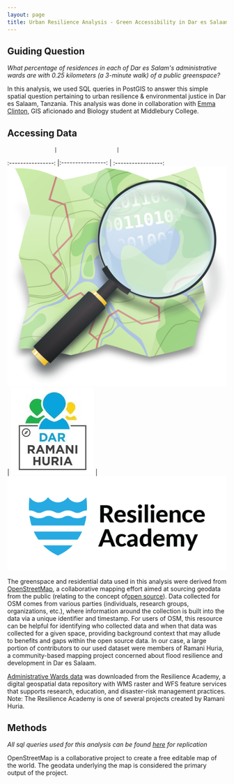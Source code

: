 ```yaml
---
layout: page
title: Urban Resilience Analysis - Green Accessibility in Dar es Salaam
---
```


## Guiding Question

*What percentage of residences in each of Dar es Salam's administrative wards are with 0.25 kilometers (a 3-minute walk) of a public greenspace?*

In this analysis, we used SQL queries in PostGIS to answer this simple spatial question pertaining to urban resilience & environmental justice in Dar es Salaam, Tanzania. This analysis was done in collaboration with [Emma Clinton](https://emmaclinton.github.io/), GIS aficionado and Biology student at Middlebury College.

## Accessing Data
                   |                   |
:----------------: |:----------------: | :-----------------:
![](assets/osm.png) | ![](assets/rh.jpeg) | ![](assets/ra.png)

The greenspace and residential data used in this analysis were derived from [OpenStreetMap](https://www.openstreetmap.org/#map=10/-6.8767/39.2287), a collaborative mapping effort aimed at sourcing geodata from the public (relating to the concept of[open source](https://opensource.org/osd)). Data collected for OSM comes from various parties (individuals, research groups, organizations, etc.), where information around the collection is built into the data via a unique identifier and timestamp. For users of OSM, this resource can be helpful for identifying who collected data and when that data was collected for a given space, providing background context that may allude to benefits and gaps within the open source data. In our case, a large portion of contributors to our used dataset were members of Ramani Huria, a community-based mapping project concerned about flood resilience and development in Dar es Salaam.

[Administrative Wards data](https://geonode.resilienceacademy.ac.tz/layers/geonode_data:geonode:dar_es_salaam_administrative_wards) was downloaded from the Resilience Academy, a digital geospatial data repository with WMS raster and WFS feature services that supports research, education, and disaster-risk management practices. Note: The Resilience Academy is one of several projects created by Ramani Huria.   

## Methods

*All sql queries used for this analysis can be found [here](assets/x) for replication*


OpenStreetMap is a collaborative project to create a free editable map of the world. The geodata underlying the map is considered the primary output of the project.
